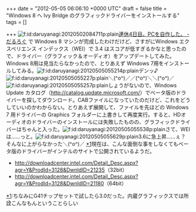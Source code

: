 
+++
date = "2012-05-05 06:06:10 +0000 UTC"
draft = false
title = "Windows 8 へ Ivy Bridge のグラフィックドライバーをインストールする"
tags = []

+++
<img src="http://cdn-ak.f.st-hatena.com/images/fotolife/d/daruyanagi/20120502/20120502084711.png" alt="f:id:daruyanagi:20120502084711p:plain" title="f:id:daruyanagi:20120502084711p:plain" class="hatena-fotolife"/><a href="http://daruyanagi.hatenablog.com/entry/2012/05/02/083431">連休4日目。PCを自作した。 - だるろぐ</a> で Windows 8 マシンが完成したわけだけど、さすがにWindows エクスペリエンス インデックス（WEI）で 3.4 はスコアが低すぎるかなと思ったので、ドライバー（グラフィック＆オーディオ）をアップデートしてみた。Windows 8用は見当たらなかったので、とりあえず Windows 7用をインストールしてみる。<img src="http://cdn-ak.f.st-hatena.com/images/fotolife/d/daruyanagi/20120505/20120505055214.png" alt="f:id:daruyanagi:20120505055214p:plain" title="f:id:daruyanagi:20120505055214p:plain" class="hatena-fotolife"/>デンッ♪<img src="http://cdn-ak.f.st-hatena.com/images/fotolife/d/daruyanagi/20120505/20120505055227.png" alt="f:id:daruyanagi:20120505055227p:plain" title="f:id:daruyanagi:20120505055227p:plain" class="hatena-fotolife"/>＼(^o^)／／(^o^)＼＼(^o^)／<img src="http://cdn-ak.f.st-hatena.com/images/fotolife/d/daruyanagi/20120505/20120505055257.png" alt="f:id:daruyanagi:20120505055257p:plain" title="f:id:daruyanagi:20120505055257p:plain" class="hatena-fotolife"/>しょうがないので、Windows Update カタログ（<a href="http://catalog.update.microsoft.com/">http://catalog.update.microsoft.com/</a>）でベータ版のドライバーを探してダウンロード。CABファイルになっていたのだけど、これをどうしていいのかわからない。とりあえず展開して、ファイルを先ほどの Windows 7 用ドライバーの Graphics フォルダーに上書きして再度実行。すると、HDオーディオのドライバーのインストールには失敗したものの、グラフィックドライバーはちゃんと入った。<img src="http://cdn-ak.f.st-hatena.com/images/fotolife/d/daruyanagi/20120505/20120505055538.png" alt="f:id:daruyanagi:20120505055538p:plain" title="f:id:daruyanagi:20120505055538p:plain" class="hatena-fotolife"/>さて、WEI は……っと。<img src="http://cdn-ak.f.st-hatena.com/images/fotolife/d/daruyanagi/20120505/20120505055629.png" alt="f:id:daruyanagi:20120505055629p:plain" title="f:id:daruyanagi:20120505055629p:plain" class="hatena-fotolife"/>3.6に急上昇……ぇ？　そんなに上がらなかった＼(^o^)／ <a href="#f1" name="fn1" title="ちなみにG41チップセットで試したら3.0だった。内蔵グラフィックスでは所詮こんなもんということらしい">*1</a>現在は、こんな面倒な事をしなくてもベータ版のドライバーがインテルのサイトで公開されているようだ。

<ul>
<li><a href="http://downloadcenter.intel.com/Detail_Desc.aspx?agr=Y&amp;ProdId=3128&amp;DwnldID=21235">http://downloadcenter.intel.com/Detail_Desc.aspx?agr=Y&amp;ProdId=3128&amp;DwnldID=21235</a>（32bit）</li>
<li><a href="http://downloadcenter.intel.com/Detail_Desc.aspx?agr=Y&amp;ProdId=3128&amp;DwnldID=21180">http://downloadcenter.intel.com/Detail_Desc.aspx?agr=Y&amp;ProdId=3128&amp;DwnldID=21180</a>（64bit）</li>
</ul><div class="footnote">
<a href="#fn1" name="f1" class="footnote-number">*1</a><span class="footnote-delimiter">:</span><span class="footnote-text">ちなみにG41チップセットで試したら3.0だった。内蔵グラフィックスでは所詮こんなもんということらしい</span>
</div>

